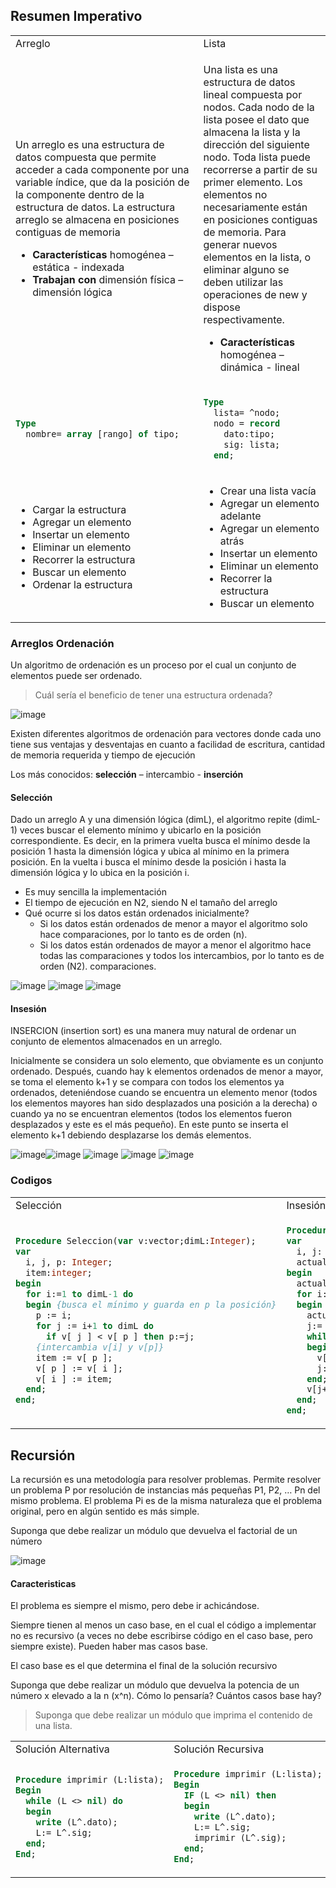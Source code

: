 ## Resumen Imperativo

<table>
<tr><td>Arreglo</td><td>Lista</td></tr>
<tr><td>

Un arreglo es una estructura de datos compuesta que permite acceder a cada componente por una variable índice, que da la posición de la componente dentro de la estructura de datos. La estructura arreglo se almacena en posiciones contiguas de memoria
- **Características** homogénea – estática - indexada
- **Trabajan con** dimensión física – dimensión lógica
</td><td>

Una lista es una estructura de datos lineal compuesta por nodos. Cada nodo de la lista posee el dato que almacena la lista y la dirección del siguiente nodo. Toda lista puede recorrerse a partir de su primer elemento. Los elementos no necesariamente están en posiciones contiguas de memoria. Para generar nuevos elementos en la lista, o eliminar alguno se deben utilizar las operaciones de new y dispose respectivamente.
- **Características** homogénea – dinámica - lineal
</td></tr>
<tr><td>

```pascal
Type
  nombre= array [rango] of tipo;
```
</td><td>

```pascal
Type
  lista= ^nodo;
  nodo = record 
    dato:tipo;
    sig: lista;
  end;
```
</td></tr>
<tr><td>

- Cargar la estructura
- Agregar un elemento
- Insertar un elemento
- Eliminar un elemento
- Recorrer la estructura
- Buscar un elemento
- Ordenar la estructura

</td><td>

- Crear una lista vacía
- Agregar un elemento adelante
- Agregar un elemento atrás
- Insertar un elemento
- Eliminar un elemento
- Recorrer la estructura
- Buscar un elemento
</td></tr>
</table>


### Arreglos Ordenación

Un algoritmo de ordenación es un proceso por el cual un conjunto de elementos  puede ser ordenado.

>Cuál sería el beneficio de tener una estructura ordenada?

![image](https://github.com/Fabian-Martinez-Rincon/Fabian-Martinez-Rincon/assets/55964635/5360a4cb-7c68-4d89-b76c-2fb9968ebaa3)

Existen diferentes algoritmos de ordenación para vectores donde cada uno tiene sus ventajas y desventajas en cuanto a facilidad de escritura, cantidad de memoria requerida y tiempo de ejecución

Los más conocidos: **selección** – intercambio - **inserción**

#### Selección
Dado un arreglo A y una dimensión lógica (dimL), el algoritmo repite (dimL-1) veces buscar el elemento mínimo y ubicarlo en la posición correspondiente.
Es decir, en la primera vuelta busca el mínimo desde la posición 1 hasta la dimensión lógica y ubica al mínimo en la primera posición. En la vuelta i busca el mínimo desde la posición i hasta la dimensión lógica y lo ubica en la posición i.
- Es muy sencilla la implementación
- El tiempo de ejecución en N2, siendo N el tamaño del arreglo
- Qué ocurre si los datos están ordenados inicialmente? 
  - Si los datos están ordenados de menor a mayor el algoritmo solo hace comparaciones, por lo tanto es de orden (n).
  - Si los datos están ordenados de mayor a menor el algoritmo hace todas las comparaciones y todos los intercambios, por lo tanto es de orden (N2). comparaciones.



![image](https://github.com/Fabian-Martinez-Rincon/Fabian-Martinez-Rincon/assets/55964635/ef65b7c2-0894-4808-9730-b47b233e9692)
![image](https://github.com/Fabian-Martinez-Rincon/Fabian-Martinez-Rincon/assets/55964635/393a0aff-a0d8-4ff6-8b85-26a2a0dd1c06)
![image](https://github.com/Fabian-Martinez-Rincon/Fabian-Martinez-Rincon/assets/55964635/b986458a-23ba-46e2-87e9-430140f13e21)



#### Insesión

INSERCION (insertion sort) es una manera muy natural de ordenar un conjunto de elementos almacenados en un arreglo. 

Inicialmente se considera un solo elemento, que obviamente es un conjunto ordenado. 
Después, cuando hay k elementos ordenados de menor a mayor, se toma el elemento k+1 y se compara con todos los elementos ya ordenados, deteniéndose cuando se encuentra un elemento menor (todos los elementos mayores han sido desplazados una posición a la derecha) o cuando ya no se encuentran elementos (todos los elementos fueron desplazados y este es el más pequeño). En este punto se inserta el elemento k+1 debiendo desplazarse los demás elementos.

![image](https://github.com/Fabian-Martinez-Rincon/Fabian-Martinez-Rincon/assets/55964635/09e0152d-e291-44d1-8397-d448a678b22d)![image](https://github.com/Fabian-Martinez-Rincon/Fabian-Martinez-Rincon/assets/55964635/e084f407-0433-40a0-82bc-77f02fcdcbfa)
![image](https://github.com/Fabian-Martinez-Rincon/Fabian-Martinez-Rincon/assets/55964635/efb02e1d-db9a-4c53-aa37-9f905fc335aa)
![image](https://github.com/Fabian-Martinez-Rincon/Fabian-Martinez-Rincon/assets/55964635/39468c5e-90e9-4d5b-ac86-934b437dbec3) 
![image](https://github.com/Fabian-Martinez-Rincon/Fabian-Martinez-Rincon/assets/55964635/b7af0d17-8a4b-49c9-a258-a8f421c46ed7) 

### Codigos

<table>
<tr><td>Selección</td><td>Insesión</td></tr>
<tr><td>

```pascal
Procedure Seleccion(var v:vector;dimL:Integer);
var 
  i, j, p: Integer;
  item:integer;
begin
  for i:=1 to dimL-1 do 
  begin {busca el mínimo y guarda en p la posición}
    p := i;
    for j := i+1 to dimL do
      if v[ j ] < v[ p ] then p:=j;
    {intercambia v[i] y v[p]}
    item := v[ p ];   
    v[ p ] := v[ i ];   
    v[ i ] := item;
  end;
end;
```
</td><td>

```pascal
Procedure Insercion(var v:vector;dimL:Integer);
var 
  i, j: Integer; 
  actual:integer;
begin
  actual:=0;
  for i:=2 to dimL do 
  begin 
    actual:= v[i];
    j:= i-1; 
    while (j > 0) and (v[j] > actual) do
    begin
      v[j+1]:= v[j];
      j:=j-1;
    end;  
    v[j+1]:= actual; 
  end;
end;
```
</td></tr>

</table>

## Recursión

La recursión es una metodología para resolver problemas. 
Permite resolver un problema P por resolución de instancias más pequeñas P1, P2, … Pn del mismo problema.
El problema Pi  es de la misma naturaleza que el problema original, pero en algún sentido es más simple. 

Suponga que debe realizar un módulo que devuelva el factorial de un número

![image](https://github.com/Fabian-Martinez-Rincon/Fabian-Martinez-Rincon/assets/55964635/5774667e-61e7-4fc9-a981-3d5949c08dce)

#### Caracteristicas

El problema es siempre el mismo, pero debe ir achicándose.

Siempre tienen al menos un caso base, en el cual el código a implementar no es recursivo (a veces no debe escribirse código en el caso base, pero siempre existe). Pueden haber mas casos base.

El caso base es el que determina el final de la solución recursivo

Suponga que debe realizar un módulo que devuelva la potencia de un número x elevado a la n (x^n). Cómo lo pensaría? Cuántos casos base hay?

> Suponga que debe realizar un módulo que imprima el contenido de una lista.

<table>
<tr><td>Solución Alternativa</td><td>Solución Recursiva</td></tr><tr><td>

```pascal
Procedure imprimir (L:lista);
Begin
  while (L <> nil) do
  begin
    write (L^.dato);
    L:= L^.sig;
  end;
End;
```
</td><td>

```pascal
Procedure imprimir (L:lista);
Begin
  IF (L <> nil) then
  begin
    write (L^.dato);
    L:= L^.sig;
    imprimir (L^.sig);
  end;
End;
```
</td></tr>
</table>